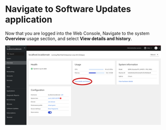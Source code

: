 # Navigate to Software Updates application
Now that you are logged into the Web Console,
Navigate to the system **Overview** usage section, and select **View details and history**.

![Navigate to Software Updates](./assets/Nav-Updates-Perf.png)

